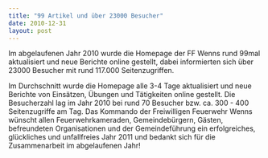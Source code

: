 ```yaml
---
title: "99 Artikel und über 23000 Besucher"
date: 2010-12-31
layout: post
---
```


Im abgelaufenen Jahr 2010 wurde die Homepage der FF Wenns rund 99mal aktualisiert und neue Berichte online gestellt, dabei informierten sich über 23000 Besucher mit rund 117.000 Seitenzugriffen.


Im Durchschnitt wurde die Homepage alle 3-4 Tage aktualisiert und neue Berichte von Einsätzen, Übungen und Tätigkeiten online gestellt. Die Besucherzahl lag im Jahr 2010 bei rund 70 Besucher bzw. ca. 300 - 400 Seitenzugriffe am Tag.
Das Kommando der Freiwilligen Feuerwehr Wenns wünscht allen Feuerwehrkameraden, Gemeindebürgern, Gästen, befreundeten Organisationen und der Gemeindeführung ein erfolgreiches, glückliches und unfallfreies Jahr 2011 und bedankt sich für die Zusammenarbeit im abgelaufenen Jahr!